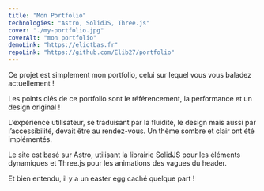 ```yaml
---
title: "Mon Portfolio"
technologies: "Astro, SolidJS, Three.js"
cover: "./my-portfolio.jpg"
coverAlt: "mon portfolio"
demoLink: "https://eliotbas.fr"
repoLink: "https://github.com/Elib27/portfolio"
---
```


Ce projet est simplement mon portfolio, celui sur lequel vous vous baladez actuellement !

Les points clés de ce portfolio sont le référencement, la performance et un design original !

L’expérience utilisateur, se traduisant par la fluidité, le design mais aussi par l’accessibilité, devait être au rendez-vous. Un thème sombre et clair ont été implémentés.

Le site est basé sur Astro, utilisant la librairie SolidJS pour les éléments dynamiques et Three.js pour les animations des vagues du header.

Et bien entendu, il y a un easter egg caché quelque part !